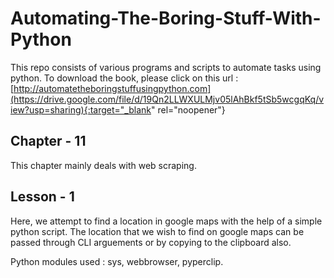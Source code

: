 # Automating-The-Boring-Stuff-With-Python

This repo consists of various programs and scripts to automate tasks using python. To download the book, please click on this url : [http://automatetheboringstuffusingpython.com](https://drive.google.com/file/d/19Qn2LLWXULMjv05lAhBkf5tSb5wcgqKq/view?usp=sharing){:target="_blank" rel="noopener"}

## Chapter - 11

This chapter mainly deals with web scraping. 

## Lesson - 1

Here, we attempt to find a location in google maps with the help of a simple python script. The location that we wish to find on google maps can be passed through CLI arguements or by copying to the clipboard also. 

Python modules used : sys, webbrowser, pyperclip. 
